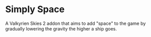 # Simply Space
A Valkyrien Skies 2 addon that aims to add "space" to the game by gradually lowering the gravity the higher a ship goes.
